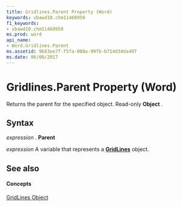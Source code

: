 ```yaml
---
title: Gridlines.Parent Property (Word)
keywords: vbawd10.chm11468950
f1_keywords:
- vbawd10.chm11468950
ms.prod: word
api_name:
- Word.Gridlines.Parent
ms.assetid: 9b83ee7f-f5fa-008a-99fb-b714d34da497
ms.date: 06/08/2017
---
```



# Gridlines.Parent Property (Word)

Returns the parent for the specified object. Read-only **Object** .


## Syntax

 _expression_ . **Parent**

 _expression_ A variable that represents a **[GridLines](gridlines-object-word.md)** object.


## See also


#### Concepts


[GridLines Object](gridlines-object-word.md)

